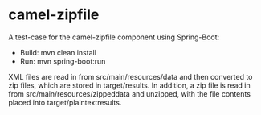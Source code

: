 camel-zipfile
===========

A test-case for the camel-zipfile component using Spring-Boot:

 * Build: mvn clean install
 * Run: mvn spring-boot:run
 
XML files are read in from src/main/resources/data and then converted to zip files, which are stored in
target/results. In addition, a zip file is read in from src/main/resources/zippeddata and unzipped, with
the file contents placed into target/plaintextresults.

